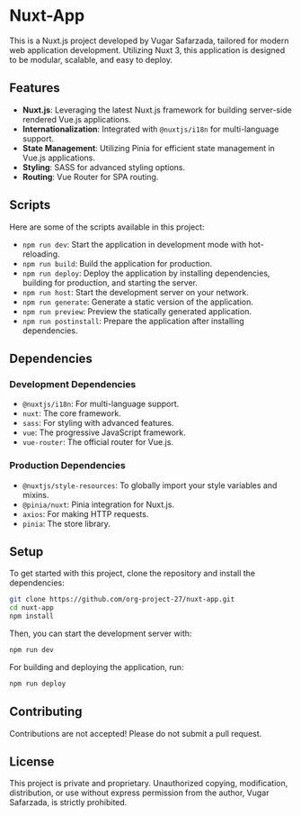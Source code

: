 # Nuxt-App

This is a Nuxt.js project developed by Vugar Safarzada, tailored for modern web application development. Utilizing Nuxt 3, this application is designed to be modular, scalable, and easy to deploy.

## Features

- **Nuxt.js**: Leveraging the latest Nuxt.js framework for building server-side rendered Vue.js applications.
- **Internationalization**: Integrated with `@nuxtjs/i18n` for multi-language support.
- **State Management**: Utilizing Pinia for efficient state management in Vue.js applications.
- **Styling**: SASS for advanced styling options.
- **Routing**: Vue Router for SPA routing.

## Scripts

Here are some of the scripts available in this project:

- `npm run dev`: Start the application in development mode with hot-reloading.
- `npm run build`: Build the application for production.
- `npm run deploy`: Deploy the application by installing dependencies, building for production, and starting the server.
- `npm run host`: Start the development server on your network.
- `npm run generate`: Generate a static version of the application.
- `npm run preview`: Preview the statically generated application.
- `npm run postinstall`: Prepare the application after installing dependencies.

## Dependencies

### Development Dependencies

- `@nuxtjs/i18n`: For multi-language support.
- `nuxt`: The core framework.
- `sass`: For styling with advanced features.
- `vue`: The progressive JavaScript framework.
- `vue-router`: The official router for Vue.js.

### Production Dependencies

- `@nuxtjs/style-resources`: To globally import your style variables and mixins.
- `@pinia/nuxt`: Pinia integration for Nuxt.js.
- `axios`: For making HTTP requests.
- `pinia`: The store library.

## Setup

To get started with this project, clone the repository and install the dependencies:

```bash
git clone https://github.com/org-project-27/nuxt-app.git
cd nuxt-app
npm install
```

Then, you can start the development server with:

```bash
npm run dev
```

For building and deploying the application, run:

```bash
npm run deploy
```

## Contributing

Contributions are not accepted! Please do not submit a pull request.

## License

This project is private and proprietary. Unauthorized copying, modification, distribution, or use without express permission from the author, Vugar Safarzada, is strictly prohibited.